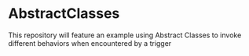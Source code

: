 # AbstractClasses

This repository will feature an example using Abstract Classes to invoke different behaviors when encountered by a trigger
